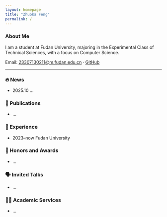 ```yaml
---
layout: homepage
title: "Zhuoka Feng"
permalink: /
---
```


### About Me
I am a student at Fudan University, majoring in the Experimental Class of Technical Sciences, with a focus on Computer Science.

Email: 23307130211@m.fudan.edu.cn · [GitHub](https://github.com/ArkaZhuo)

---

### 🔥 News
- 2025.10 …

### 📝 Publications
- …

### 💼 Experience
- 2023–now Fudan University

### 🏅 Honors and Awards
- …

### 🗣 Invited Talks
- …

### 🧑‍⚖️ Academic Services
- …
